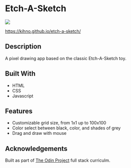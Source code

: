 # Etch-A-Sketch

![](src/images/etchasketch.png)

https://kihno.github.io/etch-a-sketch/

## Description

A pixel drawing app based on the classic Etch-A-Sketch toy.


## Built With

- HTML
- CSS
- Javascript


## Features

- Customizable grid size, from 1x1 up to 100x100
- Color select between black, color, and shades of grey
- Drag and draw with mouse

## Acknowledgements

Built as part of [The Odin Project](https://www.theodinproject.com/) full stack curriculm.